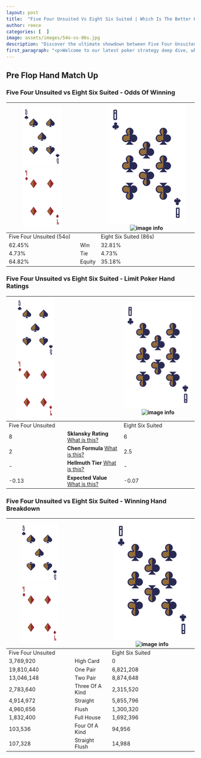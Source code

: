 ```yaml
---
layout: post
title:  "Five Four Unsuited Vs Eight Six Suited | Which Is The Better Hand In Poker? A Complete Guide"
author: reece
categories: [  ]
image: assets/images/54o-vs-86s.jpg
description: "Discover the ultimate showdown between Five Four Unsuited and Eight Six Suited in poker! Uncover the odds, strategies, and scenarios where one hand triumphs over the other. Get ready to up your poker game with this thrilling analysis."
first_paragraph: "<p>Welcome to our latest poker strategy deep dive, where we're pitting two distinct hands against each other in a high-stakes showdown: Five Four Unsuited vs Eight Six Suited.</p><p>In the dynamic world of poker, every decision counts, and knowing which hand holds the upper hand is key to your success at the table.</p><p>In this article, we'll dissect these two hands, explore the scenarios where one dominates the other, and equip you with the knowledge to make strategic choices that can tip the odds in your favor.</p><p>Get ready to unravel the intriguing dynamics of these poker hands and elevate your game to new heights.</p>"
---
```




[comment]: # (sp0)

## Pre Flop Hand Match Up

<div class="table hand-ratings" markdown="1"> 



### Five Four Unsuited vs Eight Six Suited - Odds Of Winning


    
| ![image info](assets/images/hand1/5.png) ![image info](assets/images/hand1/4o.png) |  | ![image info](assets/images/hand2/8.png) ![image info](assets/images/hand2/6s.png) |
| -------- | -------- | -------- |
| Five Four Unsuited (54o) |  | Eight Six Suited (86s) |
| 62.45% | Win | 32.81% |
| 4.73% | Tie | 4.73% |
| 64.82% | Equity | 35.18% |




[comment]: # (sp1)



### Five Four Unsuited vs Eight Six Suited - Limit Poker Hand Ratings


    
| ![image info](assets/images/hand1/5.png) ![image info](assets/images/hand1/4o.png) |  | ![image info](assets/images/hand2/8.png) ![image info](assets/images/hand2/6s.png) |
| -------- | -------- | -------- |
| Five Four Unsuited |  | Eight Six Suited |
| 8 | **Sklansky Rating** [What is this?](/sklansky-rating-explained) | 6 |
| 2 | **Chen Formula** [What is this?](/chen-formula-explained) | 2.5 |
| - | **Hellmuth Tier** [What is this?](/Hellmuth-tier-explained) | - |
| -0.13 | **Expected Value** [What is this?](/expected-value-explained) | -0.07 |




[comment]: # (sp2)



### Five Four Unsuited vs Eight Six Suited - Winning Hand Breakdown


    
| ![image info](assets/images/hand1/5.png) ![image info](assets/images/hand1/4o.png) |  | ![image info](assets/images/hand2/8.png) ![image info](assets/images/hand2/6s.png) |
| -------- | -------- | -------- |
| Five Four Unsuited |  | Eight Six Suited |
| 3,769,920 | High Card | 0 |
| 19,810,440 | One Pair | 6,821,208 |
| 13,046,148 | Two Pair | 8,874,648 |
| 2,783,640 | Three Of A Kind | 2,315,520 |
| 4,914,972 | Straight | 5,855,796 |
| 4,960,656 | Flush | 1,300,320 |
| 1,832,400 | Full House | 1,692,396 |
| 103,536 | Four Of A Kind | 94,956 |
| 107,328 | Straight Flush | 14,988 |




[comment]: # (sp3)



</div>

[comment]: # (sp4)



[comment]: # (sp5)

